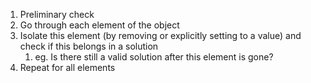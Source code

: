 1. Preliminary check
2. Go through each element of the object
3. Isolate this element (by removing or explicitly setting to a value) and check if this belongs in a solution
	1. eg. Is there still a valid solution after this element is gone?
4. Repeat for all elements